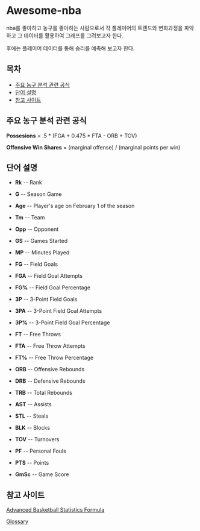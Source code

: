 # Awesome-nba

nba를 좋아하고 농구를 좋아하는 사람으로서 각 플레이어의 트렌드와 변화과정을 파악하고 그 데이터를 활용하여 그래프를 그려보고자 한다.

후에는 플레이어 데이터를 통해 승리를 예측해 보고자 한다.

## 목차

- [주요 농구 분석 관련 공식](#주요-농구-분석-관련-공식)
- [단어 설명](#단어-설명)
- [참고 사이트](#참고-사이트)

## 주요 농구 분석 관련 공식

**Possesions** = .5 * (FGA + 0.475 * FTA - ORB + TOV)

**Offensive Win Shares** = (marginal offense) / (marginal points per win)


## 단어 설명

- **Rk** -- Rank

- **G** -- Season Game

- **Age** -- Player's age on February 1 of the season

- **Tm** -- Team

- **Opp** -- Opponent

- **GS** -- Games Started

- **MP** -- Minutes Played

- **FG** -- Field Goals

- **FGA** -- Field Goal Attempts

- **FG%** -- Field Goal Percentage

- **3P** -- 3-Point Field Goals

- **3PA** -- 3-Point Field Goal Attempts

- **3P%** -- 3-Point Field Goal Percentage

- **FT** -- Free Throws

- **FTA** -- Free Throw Attempts

- **FT%** -- Free Throw Percentage

- **ORB** -- Offensive Rebounds

- **DRB** -- Defensive Rebounds

- **TRB** -- Total Rebounds

- **AST** -- Assists

- **STL** -- Steals

- **BLK** -- Blocks

- **TOV** -- Turnovers

- **PF** -- Personal Fouls

- **PTS** -- Points

- **GmSc** -- Game Score


## 참고 사이트

[Advanced Basketball Statistics Formula](https://www.fromtherumbleseat.com/pages/advanced-basketball-statistics-formula-sheet)

[Glossary](https://www.basketball-reference.com/about/glossary.html)
